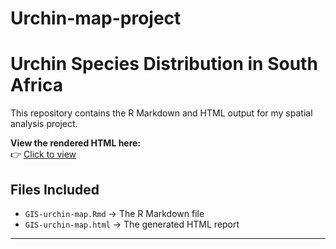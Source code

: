 # Urchin-map-project

# Urchin Species Distribution in South Africa  

This repository contains the R Markdown and HTML output for my spatial analysis project.  

**View the rendered HTML here:**  
👉 [Click to view](PASTE-YOUR-HTMLVIEW-LINK-HERE)  

## Files Included  
- `GIS-urchin-map.Rmd` → The R Markdown file  
- `GIS-urchin-map.html` → The generated HTML report  

---
